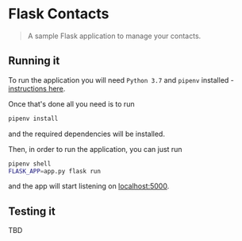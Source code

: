 # Flask Contacts

> A sample Flask application to manage your contacts.

## Running it

To run the application you will need `Python 3.7` and `pipenv` installed - [instructions here](https://pipenv.readthedocs.io/en/latest/install/#installing-pipenv).

Once that's done all you need is to run

```bash
pipenv install
```

and the required dependencies will be installed.

Then, in order to run the application, you can just run

```bash
pipenv shell
FLASK_APP=app.py flask run
```

and the app will start listening on [localhost:5000](http://localhost:5000).

## Testing it

TBD
